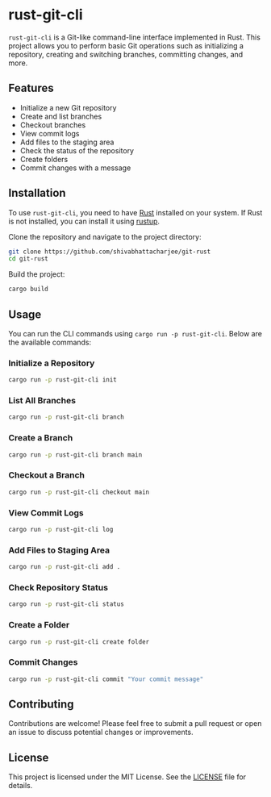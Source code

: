 # rust-git-cli

`rust-git-cli` is a Git-like command-line interface implemented in Rust. This project allows you to perform basic Git operations such as initializing a repository, creating and switching branches, committing changes, and more.

## Features

- Initialize a new Git repository
- Create and list branches
- Checkout branches
- View commit logs
- Add files to the staging area
- Check the status of the repository
- Create folders
- Commit changes with a message

## Installation

To use `rust-git-cli`, you need to have [Rust](https://www.rust-lang.org/) installed on your system. If Rust is not installed, you can install it using [rustup](https://rustup.rs/).

Clone the repository and navigate to the project directory:

```bash
git clone https://github.com/shivabhattacharjee/git-rust
cd git-rust
```

Build the project:

```bash
cargo build
```

## Usage

You can run the CLI commands using `cargo run -p rust-git-cli`. Below are the available commands:

### Initialize a Repository

```bash
cargo run -p rust-git-cli init
```

### List All Branches

```bash
cargo run -p rust-git-cli branch
```

### Create a Branch

```bash
cargo run -p rust-git-cli branch main
```

### Checkout a Branch

```bash
cargo run -p rust-git-cli checkout main
```

### View Commit Logs

```bash
cargo run -p rust-git-cli log
```

### Add Files to Staging Area

```bash
cargo run -p rust-git-cli add .
```

### Check Repository Status

```bash
cargo run -p rust-git-cli status
```

### Create a Folder

```bash
cargo run -p rust-git-cli create folder
```

### Commit Changes

```bash
cargo run -p rust-git-cli commit "Your commit message"
```

## Contributing

Contributions are welcome! Please feel free to submit a pull request or open an issue to discuss potential changes or improvements.

## License

This project is licensed under the MIT License. See the [LICENSE](LICENSE) file for details.

